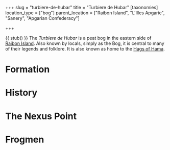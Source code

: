 +++
slug = "turbiere-de-hubar"
title = "Turbiere de Hubar"
[taxonomies]
location_type = ["bog"]
parent_location = ["Raibon Island", "L'Illes Apgarie", "Sanery", "Apgarian Confederacy"]

+++

{{ stub() }}
The *Turbiere de Hubar* is a peat bog in the eastern side of [Raibon Island](@/locations/raibon-island.md). Also known by locals, simply as the Bog, it is central to many of their legends and folklore.
It is also known as home to the [Hags of Hama](@/organizations/hags-of-hama.md).

# Formation

# History
# The Nexus Point
# Frogmen
# 